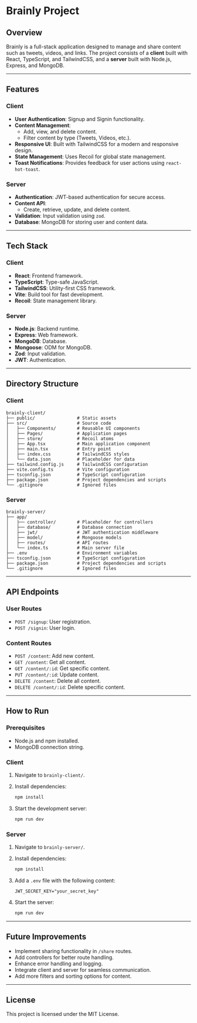# Brainly Project

## Overview

Brainly is a full-stack application designed to manage and share content such as tweets, videos, and links. The project consists of a **client** built with React, TypeScript, and TailwindCSS, and a **server** built with Node.js, Express, and MongoDB.

---

## Features

### Client

- **User Authentication**: Signup and Signin functionality.
- **Content Management**:
  - Add, view, and delete content.
  - Filter content by type (Tweets, Videos, etc.).
- **Responsive UI**: Built with TailwindCSS for a modern and responsive design.
- **State Management**: Uses Recoil for global state management.
- **Toast Notifications**: Provides feedback for user actions using `react-hot-toast`.

### Server

- **Authentication**: JWT-based authentication for secure access.
- **Content API**:
  - Create, retrieve, update, and delete content.
- **Validation**: Input validation using `zod`.
- **Database**: MongoDB for storing user and content data.

---

## Tech Stack

### Client

- **React**: Frontend framework.
- **TypeScript**: Type-safe JavaScript.
- **TailwindCSS**: Utility-first CSS framework.
- **Vite**: Build tool for fast development.
- **Recoil**: State management library.

### Server

- **Node.js**: Backend runtime.
- **Express**: Web framework.
- **MongoDB**: Database.
- **Mongoose**: ODM for MongoDB.
- **Zod**: Input validation.
- **JWT**: Authentication.

---

## Directory Structure

### Client

```
brainly-client/
├── public/                # Static assets
├── src/                   # Source code
│   ├── Components/        # Reusable UI components
│   ├── Pages/             # Application pages
│   ├── store/             # Recoil atoms
│   ├── App.tsx            # Main application component
│   ├── main.tsx           # Entry point
│   ├── index.css          # TailwindCSS styles
│   └── data.json          # Placeholder for data
├── tailwind.config.js     # TailwindCSS configuration
├── vite.config.ts         # Vite configuration
├── tsconfig.json          # TypeScript configuration
├── package.json           # Project dependencies and scripts
└── .gitignore             # Ignored files
```

### Server

```
brainly-server/
├── app/
│   ├── controller/        # Placeholder for controllers
│   ├── database/          # Database connection
│   ├── jwt/               # JWT authentication middleware
│   ├── model/             # Mongoose models
│   ├── routes/            # API routes
│   └── index.ts           # Main server file
├── .env                   # Environment variables
├── tsconfig.json          # TypeScript configuration
├── package.json           # Project dependencies and scripts
└── .gitignore             # Ignored files
```

---

## API Endpoints

### User Routes

- `POST /signup`: User registration.
- `POST /signin`: User login.

### Content Routes

- `POST /content`: Add new content.
- `GET /content`: Get all content.
- `GET /content/:id`: Get specific content.
- `PUT /content/:id`: Update content.
- `DELETE /content`: Delete all content.
- `DELETE /content/:id`: Delete specific content.

---

## How to Run

### Prerequisites

- Node.js and npm installed.
- MongoDB connection string.

### Client

1. Navigate to `brainly-client/`.
2. Install dependencies:

   ```bash
   npm install
   ```

3. Start the development server:

   ```bash
   npm run dev
   ```

### Server

1. Navigate to `brainly-server/`.
2. Install dependencies:

   ```bash
   npm install
   ```

3. Add a `.env` file with the following content:

   ```
   JWT_SECRET_KEY="your_secret_key"
   ```

4. Start the server:

   ```bash
   npm run dev
   ```

---

## Future Improvements

- Implement sharing functionality in `/share` routes.
- Add controllers for better route handling.
- Enhance error handling and logging.
- Integrate client and server for seamless communication.
- Add more filters and sorting options for content.

---

## License

This project is licensed under the MIT License.
